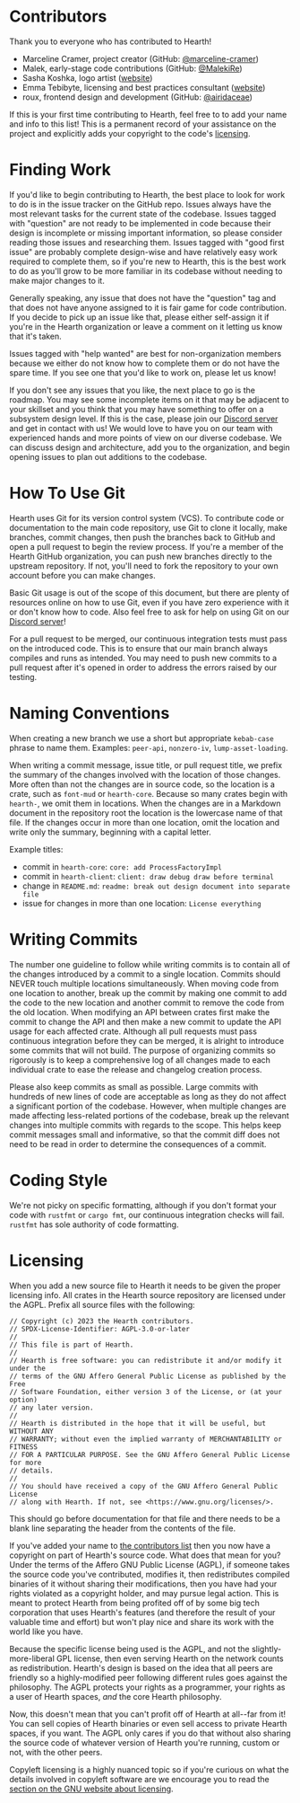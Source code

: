# Contributors

Thank you to everyone who has contributed to Hearth!

- Marceline Cramer, project creator (GitHub: [@marceline-cramer](https://github.com/marceline-cramer))
- Malek, early-stage code contributions (GitHub: [@MalekiRe](https://github.com/MalekiRe))
- Sasha Koshka, logo artist ([website](https://holanet.xyz))
- Emma Tebibyte, licensing and best practices consultant ([website](https://tebibyte.media/~emma))
- roux, frontend design and development (GitHub: [@airidaceae](https://github.com/airidaceae))

If this is your first time contributing to Hearth, feel free to to add your
name and info to this list! This is a permanent record of your assistance on
the project and explicitly adds your copyright to the code's
[licensing](#licensing).

# Finding Work

If you'd like to begin contributing to Hearth, the best place to look for
work to do is in the issue tracker on the GitHub repo. Issues always have the
most relevant tasks for the current state of the codebase. Issues tagged with
"question" are not ready to be implemented in code because their design is
incomplete or missing important information, so please consider reading those
issues and researching them. Issues tagged with "good first issue" are probably
complete design-wise and have relatively easy work required to complete them, so
if you're new to Hearth, this is the best work to do as you'll grow to be more
familiar in its codebase without needing to make major changes to it.

Generally speaking, any issue that does not have the "question" tag and that
does not have anyone assigned to it is fair game for code contribution. If you
decide to pick up an issue like that, please either self-assign it if you're in
the Hearth organization or leave a comment on it letting us know that it's
taken.

Issues tagged with "help wanted" are best for non-organization members because
we either do not know how to complete them or do not have the spare time. If
you see one that you'd like to work on, please let us know!

If you don't see any issues that you like, the next place to go is the roadmap.
You may see some incomplete items on it that may be adjacent to your skillset
and you think that you may have something to offer on a subsystem design level.
If this is the case, please join our
[Discord server](https://discord.gg/gzzJ3pWCft) and get in contact with us! We
would love to have you on our team with experienced hands and more points of
view on our diverse codebase. We can discuss design and architecture, add you
to the organization, and begin opening issues to plan out additions to the
codebase.

# How To Use Git

Hearth uses Git for its version control system (VCS). To contribute code or
documentation to the main code repository, use Git to clone it locally, make
branches, commit changes, then push the branches back to GitHub and open a pull
request to begin the review process. If you're a member of the Hearth GitHub
organization, you can push new branches directly to the upstream repository.
If not, you'll need to fork the repository to your own account before you can
make changes.

Basic Git usage is out of the scope of this document, but there are plenty of
resources online on how to use Git, even if you have zero experience with it
or don't know how to code. Also feel free to ask for help on using Git on
our [Discord server](https://discord.gg/gzzJ3pWCft)!

For a pull request to be merged, our continuous integration tests must pass on
the introduced code. This is to ensure that our main branch always compiles and
runs as intended. You may need to push new commits to a pull request after it's
opened in order to address the errors raised by our testing.

# Naming Conventions

When creating a new branch we use a short but appropriate `kebab-case` phrase
to name them. Examples: `peer-api`, `nonzero-iv`, `lump-asset-loading`.

When writing a commit message, issue title, or pull request title, we prefix
the summary of the changes involved with the location of those changes. More
often than not the changes are in source code, so the location is a crate, such
as `font-mud` or `hearth-core`. Because so many crates begin with `hearth-`,
we omit them in locations. When the changes are in a Markdown document in the
repository root the location is the lowercase name of that file. If the changes
occur in more than one location, omit the location and write only the summary,
beginning with a capital letter.

Example titles:
- commit in `hearth-core`: `core: add ProcessFactoryImpl`
- commit in `hearth-client`: `client: draw debug draw before terminal`
- change in `README.md`: `readme: break out design document into separate file`
- issue for changes in more than one location: `License everything`

# Writing Commits

The number one guideline to follow while writing commits is to contain all of
the changes introduced by a commit to a single location. Commits should NEVER
touch multiple locations simultaneously. When moving code from one location to
another, break up the commit by making one commit to add the code to the new
location and another commit to remove the code from the old location. When
modifying an API between crates first make the commit to change the API and
then make a new commit to update the API usage for each affected crate.
Although all pull requests must pass continuous integration before they can be
merged, it is alright to introduce some commits that will not build. The
purpose of organizing commits so rigorously is to keep a comprehensive log of
all changes made to each individual crate to ease the release and changelog
creation process.

Please also keep commits as small as possible. Large commits with hundreds of
new lines of code are acceptable as long as they do not affect a significant
portion of the codebase. However, when multiple changes are made affecting
less-related portions of the codebase, break up the relevant changes into
multiple commits with regards to the scope. This helps keep commit messages
small and informative, so that the commit diff does not need to be read in
order to determine the consequences of a commit.

# Coding Style

We're not picky on specific formatting, although if you don't format your code
with `rustfmt` or `cargo fmt`, our continuous integration checks will fail.
`rustfmt` has sole authority of code formatting.

# Licensing

When you add a new source file to Hearth it needs to be given the proper
licensing info. All crates in the Hearth source repository are licensed under
the AGPL. Prefix all source files with the following:

```
// Copyright (c) 2023 the Hearth contributors.
// SPDX-License-Identifier: AGPL-3.0-or-later
//
// This file is part of Hearth.
//
// Hearth is free software: you can redistribute it and/or modify it under the
// terms of the GNU Affero General Public License as published by the Free
// Software Foundation, either version 3 of the License, or (at your option)
// any later version.
//
// Hearth is distributed in the hope that it will be useful, but WITHOUT ANY
// WARRANTY; without even the implied warranty of MERCHANTABILITY or FITNESS
// FOR A PARTICULAR PURPOSE. See the GNU Affero General Public License for more
// details.
//
// You should have received a copy of the GNU Affero General Public License
// along with Hearth. If not, see <https://www.gnu.org/licenses/>.
```

This should go before documentation for that file and there needs to be a blank
line separating the header from the contents of the file.

If you've added your name to [the contributors list](#contributors) then you
now have a copyright on part of Hearth's source code. What does that mean for
you? Under the terms of the Affero GNU Public License (AGPL), if someone takes
the source code you've contributed, modifies it, then redistributes compiled
binaries of it without sharing their modifications, then you have had your
rights violated as a copyright holder, and may pursue legal action. This is
meant to protect Hearth from being profited off of by some big tech corporation
that uses Hearth's features (and therefore the result of your valuable time and
effort) but won't play nice and share its work with the world like you have.

Because the specific license being used is the AGPL, and not the
slightly-more-liberal GPL license, then even serving Hearth on the network
counts as redistribution. Hearth's design is based on the idea that all peers
are friendly so a highly-modified peer following different rules goes against
the philosophy. The AGPL protects your rights as a programmer, your rights as a
user of Hearth spaces, *and* the core Hearth philosophy.

Now, this doesn't mean that you can't profit off of Hearth at all--far from it!
You can sell copies of Hearth binaries or even sell access to private Hearth
spaces, if you want. The AGPL only cares if you do that without also sharing
the source code of whatever version of Hearth you're running, custom or not,
with the other peers.

Copyleft licensing is a highly nuanced topic so if you're curious on what the
details involved in copyleft software are we encourage you to read the
[section on the GNU website about licensing](https://www.gnu.org/licenses/).
